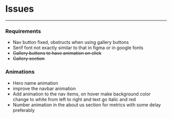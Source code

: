 # Issues
---

### Requirements
- Nav button fixed, obstructs when using gallery buttons
- Serif font not exactly similar to that in figma or in google fonts
- ~~Gallery buttons to have animation on click~~
- ~~Gallery section~~

### Animations
- Hero name animation
- improve the navbar animation
- Add animation to the nav items, on hover make background color change to white from left to right and text go italic and red
- Number animation in the about us section for metrics with some delay preferably

